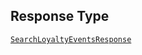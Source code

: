 ## Response Type

[`SearchLoyaltyEventsResponse`](../../doc/models/search-loyalty-events-response.md)
